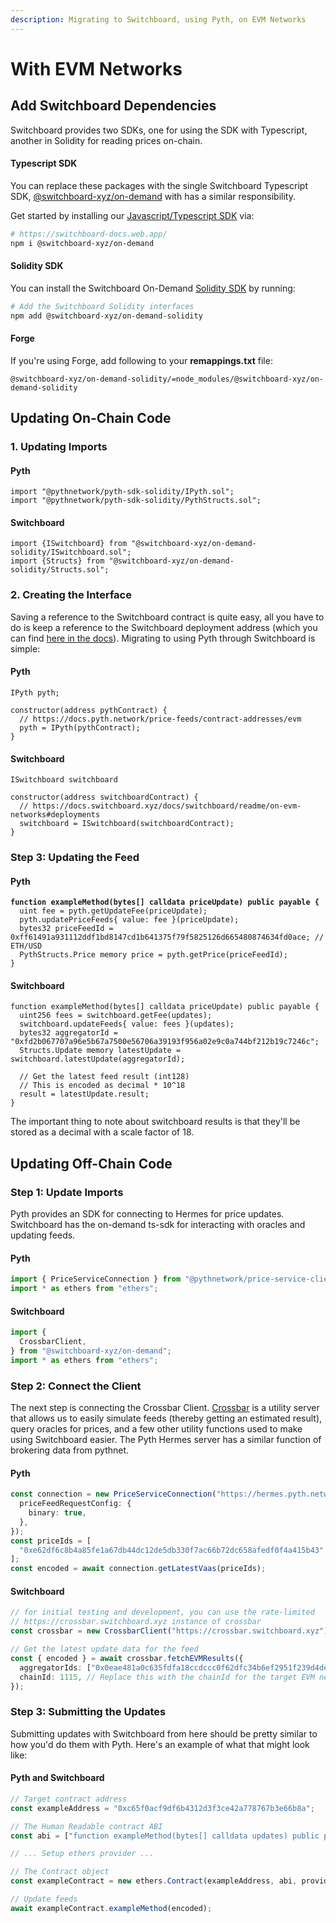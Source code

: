 ```yaml
---
description: Migrating to Switchboard, using Pyth, on EVM Networks
---
```


# With EVM Networks

## Add Switchboard Dependencies <a href="#install-pyth-sdks" id="install-pyth-sdks"></a>

Switchboard provides two SDKs, one for using the SDK with Typescript, another in Solidity for reading prices on-chain.&#x20;

#### Typescript SDK <a href="#typescript-sdk" id="typescript-sdk"></a>

You can replace these packages with the single Switchboard Typescript SDK, [@switchboard-xyz/on-demand](https://www.npmjs.com/package/@switchboard-xyz/on-demand) with has a similar responsibility.

Get started by installing our [Javascript/Typescript SDK](https://switchboard-docs.web.app/) via:

```bash
# https://switchboard-docs.web.app/
npm i @switchboard-xyz/on-demand
```

#### Solidity SDK

You can install the Switchboard On-Demand [Solidity SDK](https://github.com/switchboard-xyz/evm-on-demand) by running:

```bash
# Add the Switchboard Solidity interfaces
npm add @switchboard-xyz/on-demand-solidity
```

#### Forge

If you're using Forge, add following to your **remappings.txt** file:

```
@switchboard-xyz/on-demand-solidity/=node_modules/@switchboard-xyz/on-demand-solidity
```

## Updating On-Chain Code

### 1. Updating Imports

#### Pyth

```solidity
import "@pythnetwork/pyth-sdk-solidity/IPyth.sol";
import "@pythnetwork/pyth-sdk-solidity/PythStructs.sol";
```

#### Switchboard

```solidity
import {ISwitchboard} from "@switchboard-xyz/on-demand-solidity/ISwitchboard.sol";
import {Structs} from "@switchboard-xyz/on-demand-solidity/Structs.sol";
```

### 2. Creating the Interface

Saving a reference to the Switchboard contract is quite easy, all you have to do is keep a reference to the Switchboard deployment address (which you can find [here in the docs](../../on-evm-networks/#deployments)). Migrating to using Pyth through Switchboard is simple:&#x20;

#### Pyth

```solidity
IPyth pyth;

constructor(address pythContract) {
  // https://docs.pyth.network/price-feeds/contract-addresses/evm
  pyth = IPyth(pythContract);
}  
```

#### Switchboard

```solidity
ISwitchboard switchboard

constructor(address switchboardContract) {
  // https://docs.switchboard.xyz/docs/switchboard/readme/on-evm-networks#deployments
  switchboard = ISwitchboard(switchboardContract);
}
```

### Step 3: Updating the Feed

#### Pyth

<pre class="language-solidity"><code class="lang-solidity"><strong>function exampleMethod(bytes[] calldata priceUpdate) public payable {
</strong>  uint fee = pyth.getUpdateFee(priceUpdate);
  pyth.updatePriceFeeds{ value: fee }(priceUpdate);
  bytes32 priceFeedId = 0xff61491a931112ddf1bd8147cd1b641375f79f5825126d665480874634fd0ace; // ETH/USD
  PythStructs.Price memory price = pyth.getPrice(priceFeedId);
}
</code></pre>

#### Switchboard

```solidity
function exampleMethod(bytes[] calldata priceUpdate) public payable {
  uint256 fees = switchboard.getFee(updates);
  switchboard.updateFeeds{ value: fees }(updates);
  bytes32 aggregatorId = "0xfd2b067707a96e5b67a7500e56706a39193f956a02e9c0a744bf212b19c7246c";
  Structs.Update memory latestUpdate = switchboard.latestUpdate(aggregatorId);

  // Get the latest feed result (int128)
  // This is encoded as decimal * 10^18
  result = latestUpdate.result;
}
```

The important thing to note about switchboard results is that they'll be stored as a decimal with a scale factor of 18.&#x20;

## Updating Off-Chain Code

### Step 1: Update Imports

Pyth provides an SDK for connecting to Hermes for price updates. Switchboard has the on-demand ts-sdk for interacting with oracles and updating feeds.

#### **Pyth**

```typescript
import { PriceServiceConnection } from "@pythnetwork/price-service-client";
import * as ethers from "ethers";
```

#### Switchboard

```typescript
import {
  CrossbarClient,
} from "@switchboard-xyz/on-demand";
import * as ethers from "ethers";
```

### Step 2: Connect the Client

The next step is connecting the Crossbar Client. [Crossbar](../../../running-crossbar/) is a utility server that allows us to easily simulate feeds (thereby getting an estimated result), query oracles for prices, and a few other utility functions used to make using Switchboard easier. The Pyth Hermes server has a similar function of brokering data from pythnet.&#x20;

#### Pyth

```typescript
const connection = new PriceServiceConnection("https://hermes.pyth.network", {
  priceFeedRequestConfig: {
    binary: true,
  },
});
const priceIds = [
  "0xe62df6c8b4a85fe1a67db44dc12de5db330f7ac66b72dc658afedf0f4a415b43", 
];
const encoded = await connection.getLatestVaas(priceIds);
```

#### Switchboard

```typescript
// for initial testing and development, you can use the rate-limited 
// https://crossbar.switchboard.xyz instance of crossbar
const crossbar = new CrossbarClient("https://crossbar.switchboard.xyz");

// Get the latest update data for the feed
const { encoded } = await crossbar.fetchEVMResults({
  aggregatorIds: ["0x0eae481a0c635fdfa18ccdccc0f62dfc34b6ef2951f239d4de4acfab0bcdca71"],
  chainId: 1115, // Replace this with the chainId for the target EVM network 
});
```

### Step 3: Submitting the Updates

Submitting updates with Switchboard from here should be pretty similar to how you'd do them with Pyth. Here's an example of what that might look like:

#### Pyth and Switchboard

```typescript
// Target contract address
const exampleAddress = "0xc65f0acf9df6b4312d3f3ce42a778767b3e66b8a";

// The Human Readable contract ABI
const abi = ["function exampleMethod(bytes[] calldata updates) public payable"];

// ... Setup ethers provider ...

// The Contract object
const exampleContract = new ethers.Contract(exampleAddress, abi, provider);

// Update feeds
await exampleContract.exampleMethod(encoded);
```

